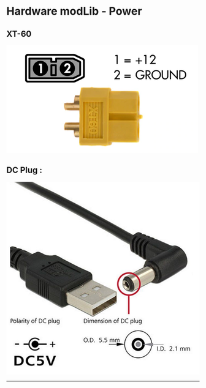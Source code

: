 # Hardware modLib - Power


## XT-60
<img src="https://github.com/ricehung29/hardware_modLib/blob/main/Power/xt60-pinout.jpg?raw=true" >

## DC Plug :
<img src="https://github.com/ricehung29/hardware_modLib/blob/main/Power/dcplug.jpg?raw=true" >


---
